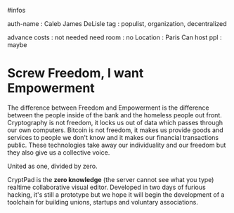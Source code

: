 #infos

auth-name       : Caleb James DeLisle
tag             : populist, organization, decentralized

advance costs   : not needed
need room       : no
Location        : Paris
Can host ppl    : maybe

# Screw Freedom, I want Empowerment

The difference between Freedom and Empowerment is the difference between the people inside
of the bank and the homeless people out front. Cryptography is not freedom, it locks us out
of data which passes through our own computers. Bitcoin is not freedom, it makes us provide
goods and services to people we don't know and it makes our financial transactions public.
These technologies take away our individuality and our freedom but they also give us a
collective voice.

United as one, divided by zero.

CryptPad is the **zero knowledge** (the server cannot see what you type) realtime
collaborative visual editor. Developed in two days of furious hacking, it's still a prototype
but we hope it will begin the development of a toolchain for building unions, startups and
voluntary associations.
